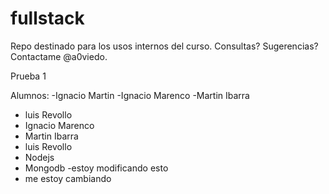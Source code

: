 ﻿fullstack
=========

Repo destinado para los usos internos del curso. Consultas? Sugerencias? Contactame @a0viedo.



Prueba 1

Alumnos:
-Ignacio Martin
-Ignacio Marenco
-Martin Ibarra
- luis Revollo
- Ignacio Marenco
- Martin Ibarra
- luis Revollo
- Nodejs
- Mongodb
-estoy modificando esto
- me estoy cambiando